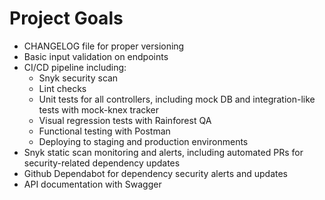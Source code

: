# Project Goals
- CHANGELOG file for proper versioning
- Basic input validation on endpoints
- CI/CD pipeline including:
	- Snyk security scan
	- Lint checks
	- Unit tests for all controllers, including mock DB and integration-like tests with mock-knex tracker
	- Visual regression tests with Rainforest QA
	- Functional testing with Postman
	- Deploying to staging and production environments
- Snyk static scan monitoring and alerts, including automated PRs for security-related dependency updates
- Github Dependabot for dependency security alerts and updates
- API documentation with Swagger